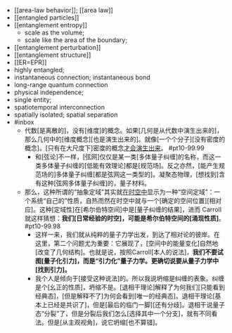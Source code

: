 - [[area-law behavior]]; [[area law]]
- [[entangled particles]]
- [[entanglement entropy]]
    - scale as the volume;
    - scale like the area of the boundary;
- [[entanglement perturbation]]
- [[entanglement structure]]
- [[ER=EPR]]
- highly entangled;
- instantaneous connection; instantaneous bond
- long-range quantum connection
- physical independence;
- single entity;
- spatiotemporal interconnection
- spatially isolated; spatial separation
- #inbox
    - 代数[是离散的]，没有[维度]的概念。如果[几何是从代数中演生出来的]，那么几何中的[维度概念][也是演生出来的]。就像[一个个分子][没有密度的概念]。[只有在大尺度下]密度的概念[才会演生出来](https://zhuanlan.zhihu.com/p/414120970)。 #pt10-99.99
        - 和[弦论]不一样，[弦网]仅仅是某一类[多体量子纠缠]的名称，而这一类多体量子纠缠的[低能有效理论]都是[规范场]。反之亦然，[能产生规范场的]多体量子纠缠[都是弦网这一类型的]。凝聚态物理，[想找到]含有这种[弦网多体量子纠缠]的，量子材料。
    - 那么，这种所谓的“抽象定域”其实就[在时空中](https://www.zhihu.com/question/449902780/answer/1788838232)显示为一种“空间定域”：一个系统“自己的”性质，自热而然在时空中就与一个[确定的空间位置][相对应]。这种[定域性]在[希尔伯特空间]中是[量子纠缠的结果]，进而 Carroll 就这样猜想：**我们[日常经验的时空]，可能是希尔伯特空间的[涌现性质]**。 #pt10-99.98
        - 这样一来，我们就从纯粹的量子力学出发，到达了相对论的彼岸。在这里，第二个问题尤为重要：它展现了，[空间中的能量变化]自然地[改变了几何结构]。也就是说，按照Carroll[本人的说法]，**我们不要试图[量子化引力]，而是“引力化”量子力学。更确切说要从量子力学中[找到引力]。**
        - 我个人是倾向于[接受这种说法]的。所以我说坍缩是纠缠的表象。纠缠是个[幺正的性质]，坍缩不是。[退相干理论]解释了为何我们[只能看到经典态]，[但是解释不了]为何会看到[唯一的经典态]。退相干理论[基本上已经是共识了]，但是[最后的临门一脚][还有分歧]。退相干说量子态“分裂”了，但是分裂后我们怎么[选择其中一个分支]，就有不同看法。但是[从主观视角]，说它坍缩[也不算错]。
